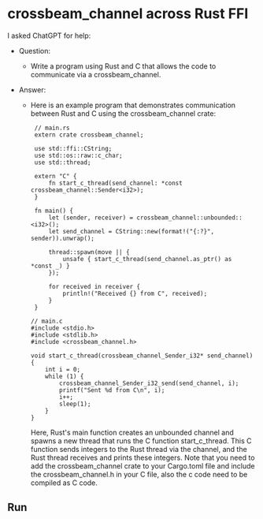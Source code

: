 # crossbeam_channel across Rust FFI

I asked ChatGPT for help:

 * Question:

   * Write a program using Rust and C that allows the code to communicate via a crossbeam_channel.

 * Answer:

   * Here is an example program that demonstrates communication between Rust and C using the crossbeam_channel crate:
     ```
      // main.rs
      extern crate crossbeam_channel;
      
      use std::ffi::CString;
      use std::os::raw::c_char;
      use std::thread;
      
      extern "C" {
          fn start_c_thread(send_channel: *const crossbeam_channel::Sender<i32>);
      }
      
      fn main() {
          let (sender, receiver) = crossbeam_channel::unbounded::<i32>();
          let send_channel = CString::new(format!("{:?}", sender)).unwrap();
      
          thread::spawn(move || {
              unsafe { start_c_thread(send_channel.as_ptr() as *const _) }
          });
      
          for received in receiver {
              println!("Received {} from C", received);
          }
      }
      ```
      ```
      // main.c
      #include <stdio.h>
      #include <stdlib.h>
      #include <crossbeam_channel.h>
      
      void start_c_thread(crossbeam_channel_Sender_i32* send_channel) {
          int i = 0;
          while (1) {
              crossbeam_channel_Sender_i32_send(send_channel, i);
              printf("Sent %d from C\n", i);
              i++;
              sleep(1);
          }
      }
      
      ```
      Here, Rust's main function creates an unbounded channel and spawns a new thread that runs the C function start_c_thread. This C function sends integers to the Rust thread via the channel, and the Rust thread receives and prints these integers. Note that you need to add the crossbeam_channel crate to your Cargo.toml file and include the crossbeam_channel.h in your C file, also the c code need to be compiled as C code.

## Run

```
```
